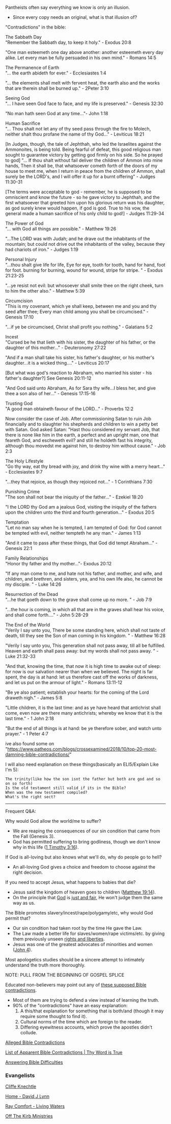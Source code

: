  
Pantheists often say everything we know is only an illusion.

- Since every copy needs an original, what is that illusion of?

"Contradictions" in the bible:

The Sabbath Day  
"Remember the Sabbath day, to keep it holy." - Exodus 20:8

"One man esteemeth one day above another: another esteemeth every day alike. Let every man be fully persuaded in his own mind." - Romans 14:5

The Permanence of Earth  
"… the earth abideth for ever." - Ecclesiastes 1:4

"… the elements shall melt with fervent heat, the earth also and the works that are therein shall be burned up." - 2Peter 3:10

Seeing God  
"… I have seen God face to face, and my life is preserved." - Genesis 32:30

"No man hath seen God at any time…"- John 1:18

Human Sacrifice  
"… Thou shalt not let any of thy seed pass through the fire to Molech, neither shalt thou profane the name of thy God…" - Leviticus 18:21

[In Judges, though, the tale of Jephthah, who led the Israelites against the Ammonoites, is being told. Being fearful of defeat, this good religious man sought to guarantee victory by getting god firmly on his side. So he prayed to god] "… If thou shalt without fail deliver the children of Ammon into mine hands, Then it shall be, that whatsoever cometh forth of the doors of my house to meet me, when I return in peace from the children of Ammon, shall surely be the LORD's, and I will offer it up for a burnt offering" - Judges 11:30-31

[The terms were acceptable to god - remember, he is supposed to be omniscient and know the future - so he gave victory to Jephthah, and the first whatsoever that greeted him upon his glorious return was his daughter, as god surely knew would happen, if god is god. True to his vow, the general made a human sacrifice of his only child to god!] - Judges 11:29-34

The Power of God  
"… with God all things are possible." - Matthew 19:26

"…The LORD was with Judah; and he drave out the inhabitants of the mountain; but could not drive out the inhabitants of the valley, because they had chariots of iron." - Judges 1:19

Personal Injury  
"…thou shalt give life for life, Eye for eye, tooth for tooth, hand for hand, foot for foot. burning for burning, wound for wound, stripe for stripe. " - Exodus 21:23-25

"…ye resist not evil: but whosoever shall smite thee on the right cheek, turn to him the other also." - Matthew 5:39

Circumcision  
"This is my covenant, which ye shall keep, between me and you and thy seed after thee; Every man child among you shall be circumcised." - Genesis 17:10

"…if ye be circumcised, Christ shall profit you nothing." - Galatians 5:2

Incest  
"Cursed be he that lieth with his sister, the daughter of his father, or the daughter of this mother…" - Deuteronomy 27:22

"And if a man shall take his sister, his father's daughter, or his mother's daughter…it is a wicked thing…." - Leviticus 20:17

[But what was god's reaction to Abraham, who married his sister - his father's daughter?] See Genesis 20:11-12

"And God said unto Abraham, As for Sara thy wife…I bless her, and give thee a son also of her…" - Genesis 17:15-16

Trusting God  
"A good man obtaineth favour of the LORD…" - Proverbs 12:2

Now consider the case of Job. After commissioning Satan to ruin Job financially and to slaughter his shepherds and children to win a petty bet with Satan. God asked Satan: "Hast thou considered my servant Job, that there is none like him in the earth, a perfect and an upright man, one that feareth God, and escheweth evil? and still he holdeth fast his integrity, although thou movedst me against him, to destroy him without cause." - Job 2:3

The Holy Lifestyle  
"Go thy way, eat thy bread with joy, and drink thy wine with a merry heart…" - Ecclesiastes 9:7

"…they that rejoice, as though they rejoiced not…" - 1 Corinthians 7:30

Punishing Crime  
"The son shall not bear the iniquity of the father…" - Ezekiel 18:20

"I the LORD thy God am a jealous God, visiting the iniquity of the fathers upon the children unto the third and fourth generation…" - Exodus 20:5

Temptation  
"Let no man say when he is tempted, I am tempted of God: for God cannot be tempted with evil, neither tempteth he any man." - James 1:13

"And it came to pass after these things, that God did tempt Abraham…" - Genesis 22:1

Family Relationships  
"Honor thy father and thy mother…"- Exodus 20:12

"If any man come to me, and hate not his father, and mother, and wife, and children, and brethren, and sisters, yea, and his own life also, he cannot be my disciple. " - Luke 14:26

Resurrection of the Dead  
"…he that goeth down to the grave shall come up no more. " - Job 7:9

"…the hour is coming, in which all that are in the graves shall hear his voice, and shall come forth…." - John 5:28-29

The End of the World  
"Verily I say unto you, There be some standing here, which shall not taste of death, till they see the Son of man coming in his kingdom. " - Matthew 16:28

"Verily I say unto you, This generation shall not pass away, till all be fulfilled. Heaven and earth shall pass away: but my words shall not pass away. " - Luke 21:32-33

"And that, knowing the time, that now it is high time to awake out of sleep: for now is our salvation nearer than when we believed. The night is far spent, the day is at hand: let us therefore cast off the works of darkness, and let us put on the armour of light." - Romans 13:11-12

"Be ye also patient; establish your hearts: for the coming of the Lord draweth nigh." - James 5:8

"Little children, it is the last time: and as ye have heard that antichrist shall come, even now are there many antichrists; whereby we know that it is the last time." - 1 John 2:18

"But the end of all things is at hand: be ye therefore sober, and watch unto prayer." - 1 Peter 4:7

ive also found some on "https://www.patheos.com/blogs/crossexamined/2018/10/top-20-most-damning-bible-contradictions/"

I will also need explanation on these things(basically an ELI5/Explain Like I'm 5):

```
The trinity(like how the son isnt the father but both are god and so on so forth)
Is the old testament still valid if its in the Bible?
When was the new testament compiled?
What's the right sect?
```

---

Frequent Q&A:

Why would God allow the world/me to suffer?

- We are reaping the consequences of our sin condition that came from the Fall (Genesis 3).
- God has permitted suffering to bring godliness, though we don't know why in this life ([1 Timothy 3:16](https://www.bible.com/bible/206/1ti.3.16)).

If God is all-loving but also knows what we'll do, why do people go to hell?

- An all-loving God gives a choice and freedom to choose against the right decision.

If you need to accept Jesus, what happens to babies that die?

- Jesus said the kingdom of heaven goes to children ([Matthew 19:14](https://www.bible.com/bible/206/mat.19.14)).
- On the principle that [God](https://icould.fail/god/) is [just and fair](https://gainedin.site/justice/), He won't judge them the same way as us.

The Bible promotes slavery/incest/rape/polygamy/etc, why would God permit that?

- Our sin condition had taken root by the time He gave the Law.
- The Law made a better life for slaves/women/rape victims/etc. by giving them previously unseen [rights and liberties](https://gainedin.site/boundaries/).
- Jesus was one of the greatest advocates of minorities and women ([John 4](https://www.bible.com/bible/206/jhn.4)).

Most apologetics studies should be a sincere attempt to intimately understand the truth more thoroughly.

NOTE: PULL FROM THE BEGINNING OF GOSPEL SPLICE

Educated non-believers may point out any of [these supposed Bible contradictions](http://www.skepticsannotatedbible.com/).

- Most of them are trying to defend a view instead of learning the truth.
- 90% of the "contradictions" have an easy explanation:
    1. A this/that explanation for something that is both/and (though it may require some thought to find it).
    2. Cultural norms of the time which are foreign to the reader.
    3. Differing eyewitness accounts, which prove the apostles didn't collude.


[Alleged Bible Contradictions](http://www.bible-apologetics.com/bible-contradictions.htm)

[List of Apparent Bible Contradictions | Thy Word is True](https://www.thywordistrue.com/contradictions#solved)

[Answering Bible Difficulties](https://defendinginerrancy.com/bible-difficulties)

### Evangelists

[Cliffe Knechtle](https://newcanaansociety.org/new-canaan/team-member/cliffe-knechtle)

[Home - David J Lynn](https://davidjlynn.com)

[Ray Comfort - Living Waters](https://livingwaters.com/team/ray-comfort)

[Off The Kirb Ministries](https://www.offthekirb.co.uk)
